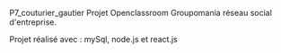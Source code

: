 P7_couturier_gautier
Projet Openclassroom Groupomania réseau social d'entreprise.

Projet réalisé avec : mySql, node.js et react.js